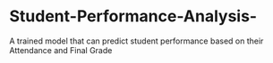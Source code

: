 # Student-Performance-Analysis-
A trained model that can predict student performance based on their Attendance and Final Grade
